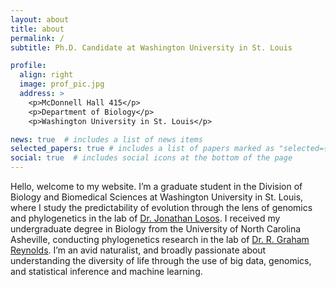 ```yaml
---
layout: about
title: about
permalink: /
subtitle: Ph.D. Candidate at Washington University in St. Louis

profile:
  align: right
  image: prof_pic.jpg
  address: >
    <p>McDonnell Hall 415</p>
    <p>Department of Biology</p>
    <p>Washington University in St. Louis</p>

news: true  # includes a list of news items
selected_papers: true # includes a list of papers marked as "selected={true}"
social: true  # includes social icons at the bottom of the page
---
```


Hello, welcome to my website. I’m a graduate student in the Division of Biology and Biomedical Sciences at Washington University in St. Louis, where I study the predictability of evolution through the lens of genomics and phylogenetics in the lab of [Dr. Jonathan Losos](https://sites.wustl.edu/losos/). I received my undergraduate degree in Biology from the University of North Carolina Asheville, conducting phylogenetics research in the lab of [Dr. R. Graham Reynolds](https://reynoldslab.wp.unca.edu/). I’m an avid naturalist, and broadly passionate about understanding the diversity of life through the use of big data, genomics, and statistical inference and machine learning.
